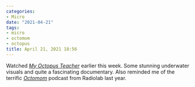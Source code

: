```yaml
---
categories:
- Micro
date: "2021-04-21"
tags:
- micro
- octomom
- octopus
title: April 21, 2021 18:56
---
```


Watched [_My Octopus Teacher_](https://bag.srkn.org/share/60807589c3bfc4.76148451) earlier this week. Some stunning underwater visuals and quite a fascinating documentary. Also reminded me of the terrific [_Octomom_](https://srikanthperinkulam.com/2020/05/17/weeknote-20-trails-and-switches/#octomom) podcast from Radiolab last year.
